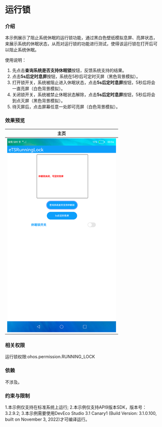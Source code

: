 # 运行锁

### 介绍

本示例展示了阻止系统休眠的运行锁功能，通过黑白色壁纸模拟息屏、亮屏状态，来展示系统的休眠状态，从而对运行锁的功能进行测试，使得该运行锁在打开后可以阻止系统休眠。

使用说明：
1. 先点击**查询系统是否支持休眠锁**按钮，反馈系统支持的结果。
2. 点击**5s后定时息屏**按钮，系统在5秒后可定时灭屏（黑色背景模拟）。
3. 打开锁开关，系统被阻止进入休眠状态，点击**5s后定时息屏**按钮，5秒后将会一直亮屏（白色背景模拟）。
4. 关闭锁开关，系统被禁止休眠状态解除，点击**5s后定时息屏**按钮，5秒后将会到点灭屏（黑色背景模拟）。
5. 待灭屏后，点击屏幕任意一处即可亮屏（白色背景模拟）。

### 效果预览

|主页|
|----------|
|![](screenshots/device/lockturn.png)|


### 相关权限

运行锁权限:ohos.permission.RUNNING_LOCK

### 依赖

不涉及。

### 约束与限制

1.本示例仅支持在标准系统上运行;
2.本示例仅支持API9版本SDK，版本号：3.2.9.2;
3.本示例需要使用DevEco Studio 3.1 Canary1 (Build Version: 3.1.0.100, built on November 3, 2022)才可编译运行。